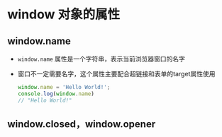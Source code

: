 # window 对象的属性

## window.name

+ `window.name` 属性是一个字符串，表示当前浏览器窗口的名字
+ 窗口不一定需要名字，这个属性主要配合超链接和表单的target属性使用

  ```js
  window.name = 'Hello World!';
  console.log(window.name)
  // "Hello World!"
  ```

## window.closed，window.opener
